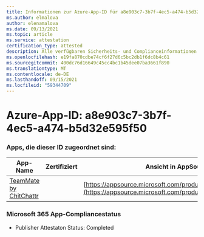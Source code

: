 ```yaml
---
title: Informationen zur Azure-App-ID für a8e903c7-3b7f-4ec5-a474-b5d32e595f50
ms.author: elmalova
author: elenamalova
ms.date: 09/13/2021
ms.topic: article
ms.service: attestation
certification_type: attested
description: Alle verfügbaren Sicherheits- und Complianceinformationen für a8e903c7-3b7f-4ec5-a474-b5d32e595f50.
ms.openlocfilehash: e19fa870cdbe74cf6f27d6c5bc2db1f6dc8b4c61
ms.sourcegitcommit: 400dc76d16649c45cc4bc1b45dee07ba3661f890
ms.translationtype: MT
ms.contentlocale: de-DE
ms.lasthandoff: 09/15/2021
ms.locfileid: "59344709"
---
```

# <a name="azure-app-id-a8e903c7-3b7f-4ec5-a474-b5d32e595f50"></a>Azure-App-ID: a8e903c7-3b7f-4ec5-a474-b5d32e595f50


### <a name="apps-associated-with-this-id"></a>Apps, die dieser ID zugeordnet sind:
| **App-Name** | **Zertifiziert** | **Ansicht in AppSource** |
|--------------|---------------|-----------------------|
| [TeamMate by ChitChattr](https://docs.microsoft.com/microsoft-365-app-certification/forward/WA200002530) |  | [https://appsource.microsoft.com/product/office/WA200002530](https://appsource.microsoft.com/product/office/WA200002530) |

### <a name="microsoft-365-app-compliance-status"></a>Microsoft 365 App-Compliancestatus
- Publisher Attestaton Status: Completed
